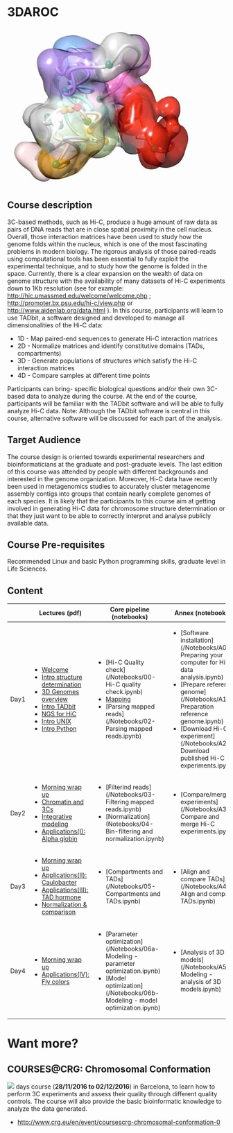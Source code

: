 # 3DAROC

![](/Documents/Logo/Foto-DNA_MMarti_0.jpg?raw=True)


## Course description

3C-based methods, such as Hi-C, produce a huge amount of raw data as pairs of DNA reads that are in close spatial proximity in the cell nucleus. Overall, those interaction matrices have been used to study how the genome folds within the nucleus, which is one of the most fascinating problems in modern biology. The rigorous analysis of those paired-reads using computational tools has been essential to fully exploit the experimental technique, and to study how the genome is folded in the space. Currently, there is a clear expansion on the wealth of data on genome structure with the availability of many datasets of Hi-C experiments down to 1Kb resolution (see for example: http://hic.umassmed.edu/welcome/welcome.php ; http://promoter.bx.psu.edu/hi-c/view.php or http://www.aidenlab.org/data.html ). In this course, participants will learn to use TADbit, a software designed and developed to manage all dimensionalities of the Hi-C data:

 - 1D - Map paired-end sequences to generate Hi-C interaction matrices
 - 2D - Normalize matrices and identify constitutive domains (TADs, compartments)
 - 3D - Generate populations of structures which satisfy the Hi-C interaction matrices
 - 4D - Compare samples at different time points

Participants can bring- specific biological questions and/or their own 3C-based data to analyze during the course. At the end of the course, participants will be familiar with the TADbit software and will be able to fully analyze Hi-C data. Note: Although the TADbit software is central in this course, alternative software will be discussed for each part of the analysis.

## Target Audience

The course design is oriented towards experimental researchers and bioinformaticians at the graduate and post-graduate levels. The last edition of this course was attended by people with different backgrounds and interested in the genome organization.
Moreover, Hi-C data have recently been used in metagenomics studies to accurately cluster metagenome assembly contigs into groups that contain nearly complete genomes of each species.
It is likely that the participants to this course aim at getting involved in generating Hi-C data for chromosome structure determination or that they just want to be able to correctly interpret and analyse publicly available data. 

## Course Pre-requisites

Recommended Linux and basic Python programming skills, graduate level in Life Sciences. 

## Content

|                  | Lectures (pdf)                          | Core pipeline (notebooks)               | Annex (notebooks)                 | Feedback (1: not clear; 5: very clear) |
|-------------------|----------------|-------------------------|------------|------|
| Day1 | <ul><li>[Welcome](/Presentations/Day1/01_20161010_Welcome.pdf)</li><li>[Intro structure determination](/Presentations/Day1/02_20161010_introduction_to_structure_determination.pdf)</li><li>[3D Genomes overview](/Presentations/Day1/03_20161010_3D-genomes_overview.pdf)</li><li>[Intro TADbit](/Presentations/Day1/04_20161010_Intro_TADbit.pdf)</li><li>[NGS for HiC](/Presentations/Day1/05_20161010_NGS_for_HiC.pdf)</li><li>[Intro UNIX](/Presentations/Day1/06_20161010_linux.pdf)</li><li>[Intro Python](/Presentations/Day1/07_20161010_python.pdf)</ul></li> |<ul><li>[Hi-C Quality check](/Notebooks/00-Hi-C quality check.ipynb)</li><li>[Mapping](/Notebooks/01-Mapping.ipynb)</li><li>[Parsing mapped reads](/Notebooks/02-Parsing mapped reads.ipynb)</li></ul> | <ul><li>[Software installation](/Notebooks/A0-Preparing your computer for HiC data analysis.ipynb)</li><li>[Prepare reference genome](/Notebooks/A1-Preparation reference genome.ipynb)</li><li>[Download Hi-C experiment](/Notebooks/A2-Download published Hi-C experiments.ipynb)</li></ul> | <li>Integrative modeling: 4.7</li><li>FASTQ/Hi-C quality check: 4.8</li><li>Mapping: 4.9</li>|
| Day2 | <ul><li>[Morning wrap up](/Presentations/Day2/01_20161011_Summary_of_day_1.pdf)</li><li>[Chromatin and 3Cs](/Presentations/Day2/02_20161011_Chromatin_and_3Cs.pdf)</li><li>[Integrative modeling](/Presentations/Day2/03_20161011_IntegrativeModeling.pdf)</li><li>[Applications(I): Alpha globin](/Presentations/Day2/04_20161011_Applications(I)_alpha_globin.pdf)</li></ul>| <ul><li>[Filterind reads](/Notebooks/03-Filtering mapped reads.ipynb)</li><li>[Normalization](Notebooks/04-Bin-filtering and normalization.ipynb)</li></ul> | <ul><li>[Compare/merge experiments](/Notebooks/A3-Compare and merge Hi-C experiments.ipynb)</li></ul> | <li>Genome organization: 4.9</li><li>3D modeling: 3.7</li><li>Filtering/normalization: 4.2</li>|
| Day3 | <ul><li>[Morning wrap up](/Presentations/Day2/01_20161012_Summary_of_day_2.pdf)</li><li>[Applications(II): Caulobacter](/Presentations/Day2/02_20161012_Applications(II)_Caulobacter.pdf)</li><li>[Applications(III): TAD hormone](/Presentations/Day2/02_20161012_Applications(III)_TAD_hormone.pdf)</li><li>[Normalization & comparison](/Presentations/Day2/02_20161012_NormalizationComparison.pdf)</li></ul>| <ul><li>[Compartments and TADs](/Notebooks/05-Compartments and TADs.ipynb)</li></ul> | <ul><li>[Align and compare TADs](/Notebooks/A4-Align and compare TADs.ipynb)</li></ul> | <li>Validation 3D models: 0.0</li><li>Compartment/TAD calling: 4.5</li><li>TADbit usage: 4.2</li>|
| Day4 | <ul><li>[Morning wrap up](/Presentations/Day4/01_20161013_Summary_of_day_3.pdf)</li><li>[Applications(IV): Fly colors](/Presentations/Day4/02_20161013_Applications(IV)_FlyColors.pdf)</li></ul>| <ul><li>[Parameter optimization](/Notebooks/06a-Modeling - parameter optimization.ipynb)</li><li>[Model optimization](/Notebooks/06b-Modeling - model optimization.ipynb)</li></ul> | <ul><li>[Analysis of 3D models](/Notebooks/A5-Modeling - analysis of 3D models.ipynb)</li></ul> |

# Want more?
## COURSES@CRG: Chromosomal Conformation

![](http://www.crg.eu/sites/default/files/styles/134x192_events_list/public/events/CRG_Cromosomal_conformation-2016_0.jpg?itok=v0rQ9D9X&raw=True) days course (__28/11/2016 to 02/12/2016__) in Barcelona, to learn how to perform 3C experiments and assess their quality through different quality controls. The course will also provide the basic bioinformatic knowledge to analyze the data generated.

- http://www.crg.eu/en/event/coursescrg-chromosomal-conformation-0



